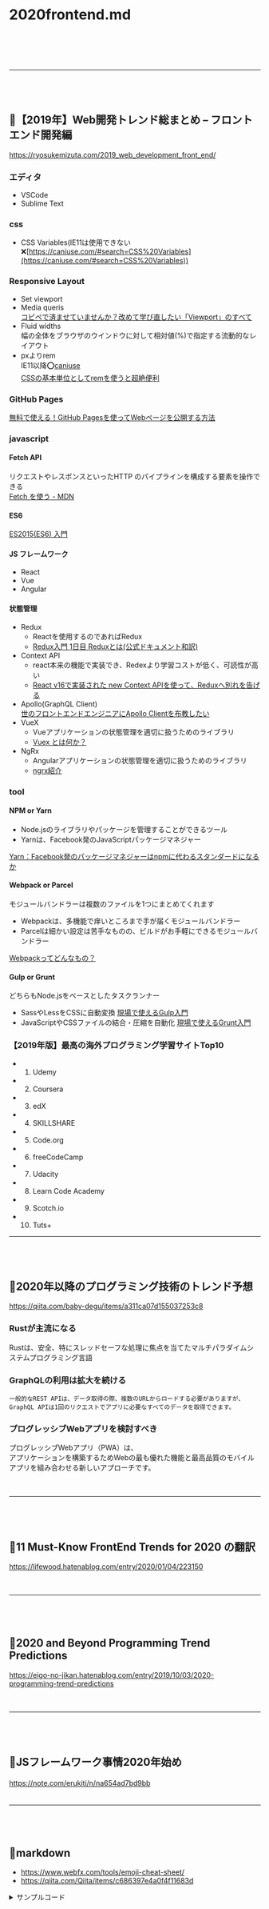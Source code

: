 
# 2020frontend.md
　  
　  
　  
- - - 
　  
　  
## :trident:【2019年】Web開発トレンド総まとめ – フロントエンド開発編

https://ryosukemizuta.com/2019_web_development_front_end/

### エディタ

- VSCode
- Sublime Text

### css

- CSS Variables(IE11は使用できない:x:[https://caniuse.com/#search=CSS%20Variables](https://caniuse.com/#search=CSS%20Variables))

### Responsive Layout

- Set viewport
- Media queris  
  [コピペで済ませていませんか？改めて学び直したい「Viewport」のすべて](https://ferret-plus.com/6033)  
- Fluid widths  
  幅の全体をブラウザのウインドウに対して相対値(%)で指定する流動的なレイアウト  
- pxよりrem  
  IE11以降:o:[caniuse](https://caniuse.com/#search=rem)  
  [CSSの基本単位としてremを使うと超絶便利](https://qiita.com/butchi_y/items/453654828d9d6c9f94b0)

### GitHub Pages

[無料で使える！GitHub Pagesを使ってWebページを公開する方法](https://techacademy.jp/magazine/6445)  


### javascript

#### Fetch API

リクエストやレスポンスといったHTTP のパイプラインを構成する要素を操作できる  
[Fetch を使う - MDN](https://developer.mozilla.org/ja/docs/Web/API/Fetch_API/Using_Fetch)  

#### ES6

[ES2015(ES6) 入門](https://qiita.com/soarflat/items/b251caf9cb59b72beb9b)  

#### JS フレームワーク

- React
- Vue
- Angular

#### 状態管理

- Redux  
  - Reactを使用するのであればRedux  
  - [Redux入門 1日目 Reduxとは(公式ドキュメント和訳)](https://qiita.com/kitagawamac/items/b001839150ab04a6a427)  
- Context API  
  - react本来の機能で実装でき、Redexより学習コストが低く、可読性が高い
  - [React v16で実装された new Context APIを使って、Reduxへ別れを告げる](https://qiita.com/kaba/items/50126e874b24ff984471)  
- Apollo(GraphQL Client)  
  [世のフロントエンドエンジニアにApollo Clientを布教したい](https://qiita.com/seya/items/26c8a0dc549a10efcdf8)  
- VueX  
  - Vueアプリケーションの状態管理を適切に扱うためのライブラリ  
  - [Vuex とは何か？](https://vuex.vuejs.org/ja/)  
- NgRx
  - Angularアプリケーションの状態管理を適切に扱うためのライブラリ
  - [ngrx紹介](https://qiita.com/kouMatsumoto/items/c8297466c1824953632f)  

### tool

#### NPM or Yarn

- Node.jsのライブラリやパッケージを管理することができるツール
- Yarnは、Facebook発のJavaScriptパッケージマネジャー

[Yarn：Facebook発のパッケージマネジャーはnpmに代わるスタンダードになるか](https://www.webprofessional.jp/yarn-vs-npm/)  

#### Webpack or Parcel

モジュールバンドラーは複数のファイルを1つにまとめてくれます

- Webpackは、多機能で痒いところまで手が届くモジュールバンドラー
- Parcelは細かい設定は苦手なものの、ビルドがお手軽にできるモジュールバンドラー

[Webpackってどんなもの？](https://qiita.com/kamykn/items/45fb4690ace32216ca25)  

#### Gulp or Grunt  

どちらもNode.jsをベースとしたタスクランナー

- SassやLessをCSSに自動変換 [現場で使えるGulp入門](https://app.codegrid.net/entry/gulp-1)
- JavaScriptやCSSファイルの結合・圧縮を自動化 [現場で使えるGrunt入門](https://app.codegrid.net/entry/grunt-introduction)

### 【2019年版】最高の海外プログラミング学習サイトTop10

- 01. Udemy
- 02. Coursera
- 03. edX
- 04. SKILLSHARE
- 05. Code.org
- 06. freeCodeCamp
- 07. Udacity
- 08. Learn Code Academy
- 09. Scotch.io
- 10. Tuts+


- - - 
　  
　  
## :trident:2020年以降のプログラミング技術のトレンド予想

https://qiita.com/baby-degu/items/a311ca07d155037253c8

### Rustが主流になる

Rustは、安全、特にスレッドセーフな処理に焦点を当てたマルチパラダイムシステムプログラミング言語

### GraphQLの利用は拡大を続ける

```
一般的なREST APIは、データ取得の際、複数のURLからロードする必要がありますが、
GraphQL APIは1回のリクエストでアプリに必要なすべてのデータを取得できます。
```

### プログレッシブWebアプリを検討すべき

プログレッシブWebアプリ（PWA）は、  
アプリケーションを構築するためWebの最も優れた機能と最高品質のモバイルアプリを組み合わせる新しいアプローチです。




　  
- - - 
　  
　  
## :trident:11 Must-Know FrontEnd Trends for 2020 の翻訳

https://lifewood.hatenablog.com/entry/2020/01/04/223150

　  
- - - 
　  
　  
## :trident:2020 and Beyond Programming Trend Predictions

https://eigo-no-jikan.hatenablog.com/entry/2019/10/03/2020-programming-trend-predictions

　  
- - - 
　  
　  
## :trident:JSフレームワーク事情2020年始め

https://note.com/erukiti/n/na654ad7bd9bb
　  
　  
- - - 
　  
　  
## :trident:markdown

- https://www.webfx.com/tools/emoji-cheat-sheet/
- https://qiita.com/Qiita/items/c686397e4a0f4f11683d

<details><summary>サンプルコード</summary><div>

\```rb
puts 'Hello, World'
\```
</div></details>
